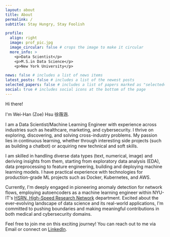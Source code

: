 ```yaml
---
layout: about
title: About
permalink: /
subtitle: Stay Hungry, Stay Foolish

profile:
  align: right
  image: prof_pic.jpg
  image_circular: false # crops the image to make it circular
  more_info: >
    <p>Data Scientist</p>
    <p>M.S.in Data Science</p>
    <p>New York University</p>

news: false # includes a list of news items
latest_posts: false # includes a list of the newest posts
selected_papers: false # includes a list of papers marked as "selected={true}"
social: true # includes social icons at the bottom of the page
---
```


<!-- Write your biography here. Tell the world about yourself. Link to your favorite [subreddit](http://reddit.com). You can put a picture in, too. The code is already in, just name your picture `prof_pic.jpg` and put it in the `img/` folder.

Put your address / P.O. box / other info right below your picture. You can also disable any of these elements by editing `profile` property of the YAML header of your `_pages/about.md`. Edit `_bibliography/papers.bib` and Jekyll will render your [publications page](/al-folio/publications/) automatically.

Link to your social media connections, too. This theme is set up to use [Font Awesome icons](https://fontawesome.com/) and [Academicons](https://jpswalsh.github.io/academicons/), like the ones below. Add your Facebook, Twitter, LinkedIn, Google Scholar, or just disable all of them. -->

Hi there!

I'm Wei-Han (Zoe) Hsu 徐薇涵.

I am a Data Scientist/Machine Learning Engineer with experience across industries such as healthcare, marketing, and cybersecurity. I thrive on exploring, discovering, and solving cross-industry problems. My passion lies in continuous learning, whether through interesting side projects (such as building a chatbot) or acquiring new technical and soft skills.

I am skilled in handling diverse data types (text, numerical, image) and deriving insights from them, starting from exploratory data analysis (EDA), data preprocessing to feature engineering, building and deploying machine learning models. I have practical experience with technologies for production-grade ML projects such as Docker, Kubernetes, and AWS.

Currently, I'm deeply engaged in pioneering anomaly detection for network flows, employing autoencoders as a machine learning engineer within NYU-IT's [HSRN, High-Speed Research Network](https://vip.hsrn.nyu.edu/) department. Excited about the ever-evolving landscape of data science and its real-world applications, I'm committed to pushing boundaries and making meaningful contributions in both medical and cybersecurity domains.

Feel free to join me on this exciting journey! You can reach out to me via Email or connect on [LinkedIn](https://www.linkedin.com/in/wei-han-zoe-hsu-62b58a158).
